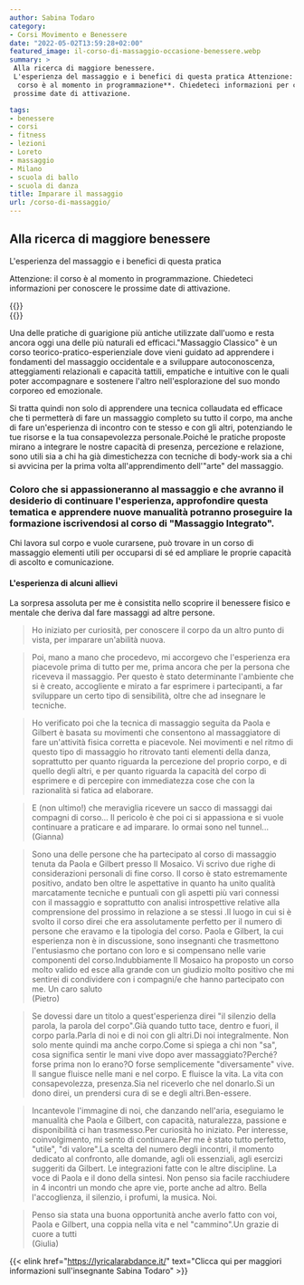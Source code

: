 ```yaml
---
author: Sabina Todaro
category:
- Corsi Movimento e Benessere
date: "2022-05-02T13:59:28+02:00"
featured_image: il-corso-di-massaggio-occasione-benessere.webp
summary: >
 Alla ricerca di maggiore benessere.
 L'esperienza del massaggio e i benefici di questa pratica Attenzione: **il
  corso è al momento in programmazione**. Chiedeteci informazioni per conoscere le
 prossime date di attivazione.

tags:
- benessere
- corsi
- fitness
- lezioni
- Loreto
- massaggio
- Milano
- scuola di ballo
- scuola di danza
title: Imparare il massaggio
url: /corso-di-massaggio/
---
```

## Alla ricerca di maggiore benessere

L'esperienza del massaggio e i benefici di questa pratica

Attenzione: il corso è al momento in programmazione. Chiedeteci informazioni per conoscere le prossime date di attivazione.

<div class="w6 fl pv2">
{{<figureh src="corso-massaggio-rilassante.webp"
alt="corso massaggio milano"
caption="corso massaggio Milano"
class="ma0" >}}
</div>

<div class="w6 fl pv2">
{{<figureh src="annalena-berton-danza.webp"
alt="Annalena Berton"
caption="Annalena Berton"
class="ma0" >}}
</div>

Una delle pratiche di guarigione più antiche utilizzate dall'uomo e resta ancora oggi una delle più naturali ed efficaci."Massaggio Classico" è un corso teorico-pratico-esperienziale dove vieni guidato ad apprendere i fondamenti del massaggio occidentale e a sviluppare autoconoscenza, atteggiamenti relazionali e capacità tattili, empatiche e intuitive con le quali poter accompagnare e sostenere l'altro nell'esplorazione del suo mondo corporeo ed emozionale.

Si tratta quindi non solo di apprendere una tecnica collaudata ed efficace che ti permetterà di fare un massaggio completo su tutto il corpo, ma anche di fare un'esperienza di incontro con te stesso e con gli altri, potenziando le tue risorse e la tua consapevolezza personale.Poiché le pratiche proposte mirano a integrare le nostre capacità di presenza, percezione e relazione, sono utili sia a chi ha già dimestichezza con tecniche di body-work sia a chi si avvicina per la prima volta all'apprendimento dell'"arte" del massaggio.

### Coloro che si appassioneranno al massaggio e che avranno il desiderio di continuare l'esperienza, approfondire questa tematica e apprendere nuove manualità potranno proseguire la formazione iscrivendosi al corso di "Massaggio Integrato".

Chi lavora sul corpo e vuole curarsene, può trovare in un corso di massaggio elementi utili per occuparsi di sé ed ampliare le proprie capacità di ascolto e comunicazione.

#### L'esperienza di alcuni allievi

La sorpresa assoluta per me è consistita nello scoprire il benessere fisico e mentale che deriva dal fare massaggi ad altre persone.

>  Ho iniziato per curiosità, per conoscere il corpo da un altro punto di vista, per imparare un'abilità nuova.

>  Poi, mano a mano che procedevo, mi accorgevo che l'esperienza era piacevole prima di tutto per me, prima ancora che per la persona che riceveva il massaggio. Per questo è stato determinante l'ambiente che si è creato, accogliente e mirato a far esprimere i partecipanti, a far sviluppare un certo tipo di sensibilità, oltre che ad insegnare le tecniche.

> Ho verificato poi che la tecnica di massaggio seguita da Paola e Gilbert è basata su movimenti che consentono al massaggiatore di fare un'attività fisica corretta e piacevole. Nei movimenti e nel ritmo di questo tipo di massaggio ho ritrovato tanti elementi della danza, soprattutto per quanto riguarda la percezione del proprio corpo, e di quello degli altri, e per quanto riguarda la capacità del corpo di esprimere e di percepire con immediatezza cose che con la razionalità si fatica ad elaborare.

> E (non ultimo!) che meraviglia ricevere un sacco di massaggi dai compagni di corso... Il pericolo è che poi ci si appassiona e si vuole continuare a praticare e ad imparare. Io ormai sono nel tunnel...\
> (Gianna)

> Sono una delle persone che ha partecipato al corso di massaggio tenuta da Paola e Gilbert presso Il Mosaico. Vi scrivo due righe di considerazioni personali di fine corso. Il corso è stato estremamente positivo, andato ben oltre le aspettative in quanto ha unito qualità marcatamente tecniche e puntuali con gli aspetti più vari connessi con il massaggio e soprattutto con analisi introspettive relative alla comprensione del prossimo in relazione a se stessi .Il luogo in cui si è svolto il corso direi che era assolutamente perfetto per il numero di persone che eravamo e la tipologia del corso. Paola e Gilbert, la cui esperienza non è in discussione, sono insegnanti che trasmettono l'entusiasmo che portano con loro e si compensano nelle varie componenti del corso.Indubbiamente Il Mosaico ha proposto un corso molto valido ed esce alla grande con un giudizio molto positivo che mi sentirei di condividere con i compagni/e che hanno partecipato con me. Un caro saluto\
  (Pietro)

> Se dovessi dare un titolo a quest'esperienza direi "il silenzio della parola, la parola del corpo".Già quando tutto tace, dentro e fuori, il corpo parla.Parla di noi e di noi con gli altri.Di noi integralmente. Non solo mente quindi ma anche corpo.Come si spiega a chi non "sa", cosa significa sentir le mani vive dopo aver massaggiato?Perché? forse prima non lo erano?O forse semplicemente "diversamente" vive. Il sangue fluisce nelle mani e nel corpo. E fluisce la vita. La vita con consapevolezza, presenza.Sia nel riceverlo che nel donarlo.Si un dono direi, un prendersi cura di se e degli altri.Ben-essere.

> Incantevole l'immagine di noi, che danzando nell'aria, eseguiamo le manualità che Paola e Gilbert, con capacità, naturalezza, passione e disponibilità ci han trasmesso.Per curiosità ho iniziato. Per interesse, coinvolgimento, mi sento di continuare.Per me è stato tutto perfetto, "utile", "di valore".La scelta del numero degli incontri, il momento dedicato al confronto, alle domande, agli oli essenziali, agli esercizi suggeriti da Gilbert. Le integrazioni fatte con le altre discipline. La voce di Paola e il dono della sintesi. Non penso sia facile racchiudere in 4 incontri un mondo che apre vie, porte anche ad altro. Bella l'accoglienza, il silenzio, i profumi, la musica. Noi.

> Penso sia stata una buona opportunità anche averlo fatto con voi, Paola e Gilbert, una coppia nella vita e nel "cammino".Un grazie di cuore a tutti\
  (Giulia)

{{< elink href="https://lyricalarabdance.it/" text="Clicca qui per maggiori informazioni sull'insegnante Sabina Todaro" >}}
